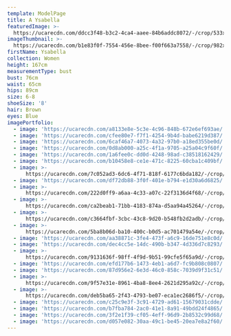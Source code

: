 ```yaml
---
template: ModelPage
title: A Ysabella
featuredImage: >-
  https://ucarecdn.com/ddcc3f48-b3c2-4ca4-aaee-84b6addc8072/-/crop/533x495/0,139/-/preview/
imageThumbnail: >-
  https://ucarecdn.com/b1e83f0f-7554-456e-8bee-f00f663a7558/-/crop/982x1471/455,96/-/preview/
firstName: Ysabella
collection: Women
height: 167cm
measurementType: bust
bust: 76cm
waist: 65cm
hips: 89cm
size: 6-8
shoeSize: '8'
hair: Brown
eyes: Blue
imagePortfolio:
  - image: 'https://ucarecdn.com/a8133e8e-5c3e-4c96-848b-672e6ef693ae/'
  - image: 'https://ucarecdn.com/cfee80e7-f7f1-4254-9b4d-babe6219d387/'
  - image: 'https://ucarecdn.com/6caf46a7-4073-4a32-97b0-a18ed355be0d/'
  - image: 'https://ucarecdn.com/0d8ab000-a25c-4f1a-9705-a25a04c9f60f/'
  - image: 'https://ucarecdn.com/1a6fee0c-dd0d-4248-98ad-c38518162429/'
  - image: 'https://ucarecdn.com/b10458e8-ce1e-471c-8225-60cba1c409bf/'
  - image: >-
      https://ucarecdn.com/7c052ad3-6dc6-4f71-818f-6177c6bda182/-/crop/732x1048/0,72/-/preview/
  - image: 'https://ucarecdn.com/df72db88-3f0f-401e-b794-e1d30a6d6825/'
  - image: >-
      https://ucarecdn.com/222d0ff9-a6aa-4c33-a07c-22f3136d4f68/-/crop/1632x2118/0,331/-/preview/
  - image: >-
      https://ucarecdn.com/ca2beab1-71bb-4183-874a-d5aa94a45264/-/crop/640x788/0,172/-/preview/
  - image: >-
      https://ucarecdn.com/c3664fbf-3cbc-43c8-9d20-b548fb2d2adb/-/crop/600x640/0,160/-/preview/
  - image: >-
      https://ucarecdn.com/5ba8b06d-ba10-400c-b0d5-ac701479a54e/-/crop/533x737/0,63/-/preview/
  - image: 'https://ucarecdn.com/aa38871c-3fe4-473f-a6c9-16de751e8c0d/'
  - image: 'https://ucarecdn.com/dec4cc5e-14dc-490b-b347-4d336d7c8293/'
  - image: >-
      https://ucarecdn.com/9131636f-98ff-4f9d-9b51-99cfe5f65a9d/-/crop/734x1078/0,64/-/preview/
  - image: 'https://ucarecdn.com/efd177b6-1473-4eb1-a6d7-fc9b808c0807/'
  - image: 'https://ucarecdn.com/87d956e2-6e3d-46c0-858c-7039d9f31c51/'
  - image: >-
      https://ucarecdn.com/9f57e31e-8961-4ba8-8ee4-2621d295a92c/-/crop/533x751/0,49/-/preview/
  - image: >-
      https://ucarecdn.com/deb5ba65-2f43-4793-be07-eca1ec2686f5/-/crop/813x1196/0,0/-/preview/
  - image: 'https://ucarecdn.com/c25c9e3f-3c91-4729-ad61-15679031cdde/'
  - image: 'https://ucarecdn.com/b7fba784-2ac0-41e1-8a91-49bdd24f4865/'
  - image: 'https://ucarecdn.com/3f2e1f39-cf05-4eff-96d9-2b8532c99d68/'
  - image: 'https://ucarecdn.com/d057e082-30aa-49c1-be45-20ea7e8a2f60/'
---
```


